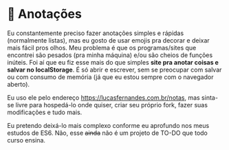 # 📝 Anotações

Eu constantemente preciso fazer anotações simples e rápidas (normalmente listas), mas eu gosto de usar emojis pra decorar e deixar mais fácil pros olhos. Meu problema é que os programas/sites que encontrei são pesados (pra minha máquina) e/ou são cheios de funções inúteis. Foi aí que eu fiz esse mais do que simples **site pra anotar coisas e salvar no localStorage**. É só abrir e escrever, sem se preocupar com salvar ou com consumo de memória (já que eu estou sempre com o navegador aberto).

Eu uso ele pelo endereço https://lucasfernandes.com.br/notas, mas sinta-se livre para hospedá-lo onde quiser, criar seu próprio fork, fazer suas modificações e tudo mais.

Eu pretendo deixá-lo mais complexo conforme eu aprofundo nos meus estudos de ES6. Não, esse ~~ainda~~ não é um projeto de TO-DO que todo curso ensina.